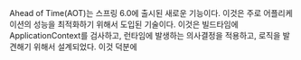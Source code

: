 Ahead of Time(AOT)는 스프링 6.0에 출시된 새로운 기능이다. 이것은 주로 어플리케이션의 성능을 최적화하기 위해서 도입된 기술이다. 
이것은 빌드타임에 ApplicationContext를 검사하고, 런타임에 발생하는 의사결정을 적용하고,  로직을 발견해기 위해서 설계되었다. 이것 덕분에 